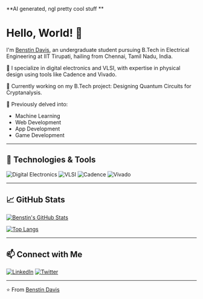 **AI generated, ngl pretty cool stuff **

# Hello, World! 👋

I'm [Benstin Davis](https://www.linkedin.com/in/benstindavis/), an undergraduate student pursuing B.Tech in Electrical Engineering at IIT Tirupati, hailing from Chennai, Tamil Nadu, India.

🔧 I specialize in digital electronics and VLSI, with expertise in physical design using tools like Cadence and Vivado.

🚀 Currently working on my B.Tech project: Designing Quantum Circuits for Cryptanalysis.

🌱 Previously delved into:
- Machine Learning
- Web Development
- App Development
- Game Development

---

## 🔧 Technologies & Tools

![Digital Electronics](https://img.shields.io/badge/-Digital%20Electronics-333333?style=flat&logo=digitalocean)
![VLSI](https://img.shields.io/badge/-VLSI-333333?style=flat&logo=vlsi)
![Cadence](https://img.shields.io/badge/-Cadence-333333?style=flat&logo=cadence)
![Vivado](https://img.shields.io/badge/-Vivado-333333?style=flat&logo=vivado)

---

## 📈 GitHub Stats

[![Benstin's GitHub Stats](https://github-readme-stats.vercel.app/api?username=benstindavis&show_icons=true&count_private=true&hide=contribs,prs&theme=dark)](https://github.com/benstindavis)

[![Top Langs](https://github-readme-stats.vercel.app/api/top-langs/?username=benstindavis&layout=compact&theme=dark)](https://github.com/benstindavis)

---

## 📫 Connect with Me

[![LinkedIn](https://img.shields.io/badge/LinkedIn-Connect-blue)](https://www.linkedin.com/in/benstindavis/)
[![Twitter](https://img.shields.io/badge/Twitter-Follow-1DA1F2)](https://twitter.com/KingBenny101)

---

⭐️ From [Benstin Davis](https://github.com/benstindavis)
